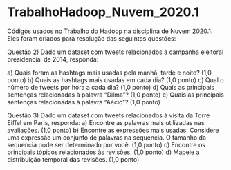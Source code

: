 # TrabalhoHadoop_Nuvem_2020.1
Códigos usados no Trabalho do Hadoop na disciplina de Nuvem 2020.1. Eles foram criados para resolução das seguintes questões:

Questão 2) Dado um dataset com tweets relacionados à campanha eleitoral presidencial de 2014, responda:

a) Quais foram as hashtags mais usadas pela manhã, tarde e noite? (1,0 ponto)
b) Quais as hashtags mais usadas em cada dia? (1,0 ponto)
c) Qual o número de tweets por hora a cada dia? (1,0 ponto)
d) Quais as principais sentenças relacionadas à palavra “Dilma”? (1,0 ponto)
e) Quais as principais sentenças relacionadas à palavra “Aécio”? (1,0 ponto)

Questão 3) Dado um dataset com tweets relacionados à visita da Torre Eiffel em Paris, responda:
a) Encontre as palavras mais utilizadas nas avaliações. (1,0 ponto)
b) Encontre as expressões mais usadas. Considere uma expressão um conjunto de palavras na sequencia. O tamanho da sequencia pode ser determinado por você. (1,0 ponto)
c) Encontre os principais tópicos relacionados às revisões. (1,0 ponto)
d) Mapeie a distribuição temporal das revisões. (1,0 ponto)
